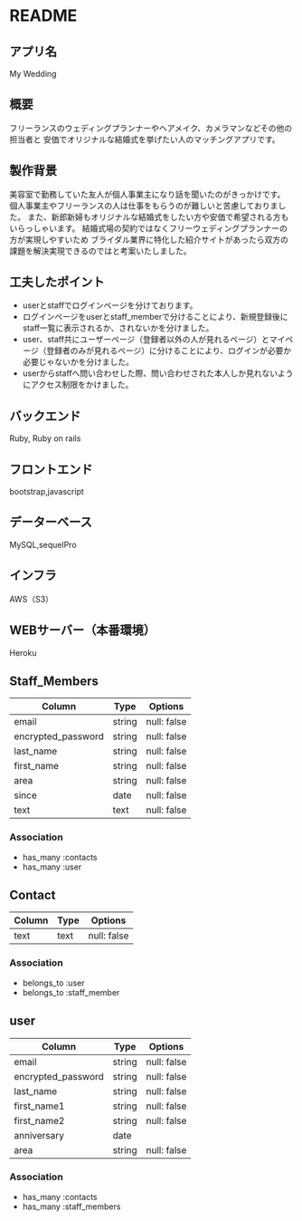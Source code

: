 # README

## アプリ名
My Wedding

## 概要
フリーランスのウェディングプランナーやヘアメイク、カメラマンなどその他の担当者と
安価でオリジナルな結婚式を挙げたい人のマッチングアプリです。

## 製作背景
美容室で勤務していた友人が個人事業主になり話を聞いたのがきっかけです。
個人事業主やフリーランスの人は仕事をもらうのが難しいと苦慮しておりました。
また、新郎新婦もオリジナルな結婚式をしたい方や安価で希望される方もいらっしゃいます。
結婚式場の契約ではなくフリーウェディングプランナーの方が実現しやすいため
ブライダル業界に特化した紹介サイトがあったら双方の課題を解決実現できるのではと考案いたしました。

## 工夫したポイント
- userとstaffでログインページを分けております。
- ログインページをuserとstaff_memberで分けることにより、新規登録後にstaff一覧に表示されるか、されないかを分けました。
- user、staff共にユーザーページ（登録者以外の人が見れるページ）とマイページ（登録者のみが見れるページ）に分けることにより、ログインが必要か必要じゃないかを分けました。
- userからstaffへ問い合わせした際、問い合わせされた本人しか見れないようにアクセス制限をかけました。


## バックエンド
Ruby, Ruby on rails

## フロントエンド
bootstrap,javascript

## データーベース
MySQL,sequelPro

## インフラ
AWS（S3）

## WEBサーバー（本番環境）
Heroku



## Staff_Members
| Column             | Type   | Options     | 
| ------------------ | ------ | ----------- | 
| email              | string | null: false | 
| encrypted_password | string | null: false | 
| last_name          | string | null: false | 
| first_name         | string | null: false | 
| area               | string | null: false | 
| since              | date   | null: false | 
| text               | text   | null: false | 

### Association
* has_many :contacts
* has_many :user

## Contact

| Column | Type | Options     | 
| ------ | ---- | ----------- | 
| text   | text | null: false | 

### Association
* belongs_to :user
* belongs_to :staff_member

## user
| Column             | Type    | Options     | 
| ------------------ | ------- | ----------- | 
| email              | string  | null: false | 
| encrypted_password | string  | null: false | 
| last_name          | string  | null: false | 
| first_name1        | string  | null: false | 
| first_name2        | string  | null: false | 
| anniversary        | date    |             | 
| area               | string  | null: false | 

### Association
* has_many :contacts
* has_many :staff_members
